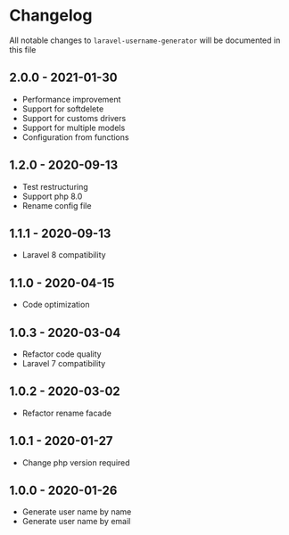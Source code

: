 # Changelog

All notable changes to `laravel-username-generator` will be documented in this file

## 2.0.0 - 2021-01-30

- Performance improvement
- Support for softdelete
- Support for customs drivers
- Support for multiple models
- Configuration from functions

## 1.2.0 - 2020-09-13

- Test restructuring
- Support php 8.0
- Rename config file

## 1.1.1 - 2020-09-13

- Laravel 8 compatibility

## 1.1.0 - 2020-04-15

- Code optimization

## 1.0.3 - 2020-03-04

- Refactor code quality
- Laravel 7 compatibility

## 1.0.2 - 2020-03-02

- Refactor rename facade

## 1.0.1 - 2020-01-27

- Change php version required

## 1.0.0 - 2020-01-26

- Generate user name by name
- Generate user name by email
